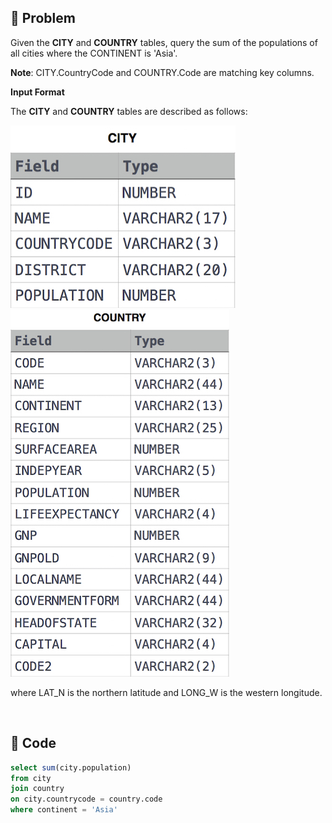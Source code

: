 ## 📌 Problem
Given the **CITY** and **COUNTRY** tables, query the sum of the populations of all cities where the CONTINENT is 'Asia'.

**Note**: CITY.CountryCode and COUNTRY.Code are matching key columns.

**Input Format**

The **CITY** and **COUNTRY** tables are described as follows: 

![](image/2021-03-08-17-47-11.png)
![](image/2021-03-08-17-47-26.png)

where LAT_N is the northern latitude and LONG_W is the western longitude.

<br>

## 📌 Code
```sql
select sum(city.population)
from city
join country
on city.countrycode = country.code
where continent = 'Asia'
```